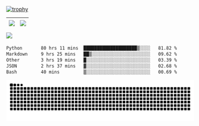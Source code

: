 [![trophy](https://github-profile-trophy.vercel.app/?username=ocss884&column=7)](https://github.com/ocss884)

| <img align="center" src="https://github-readme-stats.vercel.app/api?username=ocss884&show_icons=true&hide_border=true" /> | <img align="center" src="https://github-readme-streak-stats.herokuapp.com?user=ocss884&hide_border=true&date_format=M%20j%5B%2C%20Y%5D&ring=7EDDCF&fire=7EDDCF" /> |
| ------------------------------------------------------------ | ------------------------------------------------------------ |

![](https://komarev.com/ghpvc/?username=ocss884&color=brightgreen)

<!--START_SECTION:waka-->

```text
Python       80 hrs 11 mins  ████████████████████▒░░░░   81.82 %
Markdown     9 hrs 25 mins   ██▒░░░░░░░░░░░░░░░░░░░░░░   09.62 %
Other        3 hrs 19 mins   █░░░░░░░░░░░░░░░░░░░░░░░░   03.39 %
JSON         2 hrs 37 mins   ▓░░░░░░░░░░░░░░░░░░░░░░░░   02.68 %
Bash         40 mins         ▒░░░░░░░░░░░░░░░░░░░░░░░░   00.69 %
```

<!--END_SECTION:waka-->

<p align="center">
   <img src="https://github.com/ocss884/ocss884/blob/output/github-snake.svg" alt="snake">
</p>
